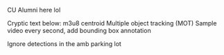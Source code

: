 CU Alumni here lol

Cryptic text below:
m3u8
centroid
Multiple object tracking (MOT)
Sample video every second, add bounding box annotation 

Ignore detections in the amb parking lot
